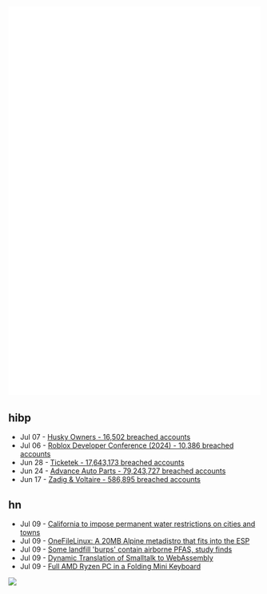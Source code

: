 ![Metrics](https://raw.githubusercontent.com/phixion/phixion/master/metrics.svg)

## hibp

<!--
for https://github.com/phixion/phixion/blob/main/.github/workflows/feeds.yml
-->
<!--START_SECTION:haveibeenpwnd-->
- Jul 07 - [Husky Owners - 16,502 breached accounts](https://haveibeenpwned.com/PwnedWebsites#HuskyOwners)
- Jul 06 - [Roblox Developer Conference (2024) - 10,386 breached accounts](https://haveibeenpwned.com/PwnedWebsites#RobloxDeveloperConference2024)
- Jun 28 - [Ticketek - 17,643,173 breached accounts](https://haveibeenpwned.com/PwnedWebsites#Ticketek)
- Jun 24 - [Advance Auto Parts - 79,243,727 breached accounts](https://haveibeenpwned.com/PwnedWebsites#AdvanceAutoParts)
- Jun 17 - [Zadig & Voltaire - 586,895 breached accounts](https://haveibeenpwned.com/PwnedWebsites#ZadigVoltaire)
<!--END_SECTION:haveibeenpwnd-->

## hn

<!--
for https://github.com/phixion/phixion/blob/main/.github/workflows/feeds.yml
-->
<!--START_SECTION:hn-->
- Jul 09 - [California to impose permanent water restrictions on cities and towns](https://ktla.com/news/california/california-to-impose-permanent-water-restrictions-on-cities-and-towns/)
- Jul 09 - [OneFileLinux: A 20MB Alpine metadistro that fits into the ESP](https://hub.zhovner.com/geek/one-file-linux/)
- Jul 09 - [Some landfill 'burps' contain airborne PFAS, study finds](https://phys.org/news/2024-06-landfill-burps-airborne-pfas.html)
- Jul 09 - [Dynamic Translation of Smalltalk to WebAssembly](https://thiscontext.com/2023/07/26/dynamic-translation-of-smalltalk-to-webassembly/)
- Jul 09 - [Full AMD Ryzen PC in a Folding Mini Keyboard](https://www.tomshardware.com/desktops/mini-pcs/ryzen-mini-pc-gets-wedged-into-a-folding-keyboard-form-factor-battery-included-all-you-need-is-a-display)
<!--END_SECTION:hn-->

<!--
for https://yhype.me
-->
![](https://hit.yhype.me/github/profile?user_id=13013670)
